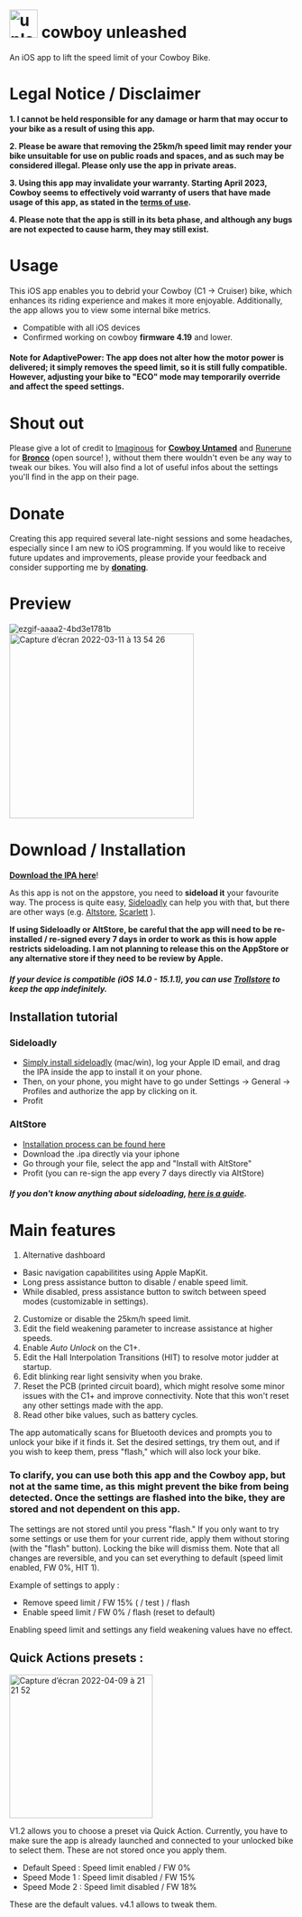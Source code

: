 

# <img width="50" alt="unleasged" src="https://user-images.githubusercontent.com/76073612/224371068-4364b7a5-bb95-4417-a5d0-2e95d5c08cc1.png"> cowboy unleashed
An iOS app to lift the speed limit of your Cowboy Bike. 

# Legal Notice / Disclaimer

   **1. I cannot be held responsible for any damage or harm that may occur to your bike as a result of using this app.**

**2. Please be aware that removing the 25km/h speed limit may render your bike unsuitable for use on public roads and spaces, and as such may be considered illegal. Please only use the app in private areas.**

**3. Using this app may invalidate your warranty. Starting April 2023, Cowboy seems to effectively void warranty of users that have made usage of this app, as stated in the [terms of use](https://cowboy.com/pages/terms-of-use).**

**4. Please note that the app is still in its beta phase, and although any bugs are not expected to cause harm, they may still exist.**

# Usage

This iOS app enables you to debrid your Cowboy (C1 -> Cruiser) bike, which enhances its riding experience and makes it more enjoyable. Additionally, the app allows you to view some internal bike metrics.

- Compatible with all iOS devices
- Confirmed working on cowboy **firmware 4.19** and lower.

#### Note for AdaptivePower: The app does not alter how the motor power is delivered; it simply removes the speed limit, so it is still fully compatible. However, adjusting your bike to "ECO" mode may temporarily override and affect the speed settings.


# Shout out

Please give a lot of credit to [Imaginous](https://github.com/Imaginous) for **[Cowboy Untamed](https://github.com/Imaginous/Cowboy_Untamed)** and [Runerune](https://github.com/runerune) for **[Bronco](https://github.com/runerune/BroncoUnleashed)** (open source! ), without them there wouldn't even be any way to tweak our bikes. You will also find a lot of useful infos about the settings you'll find in the app on their page.


# Donate

Creating this app required several late-night sessions and some headaches, especially since I am new to iOS programming. If you would like to receive future updates and improvements, please provide your feedback and consider supporting me by [**donating**](https://linktr.ee/mmmago).

# Preview


![ezgif-aaaa2-4bd3e1781b](https://user-images.githubusercontent.com/76073612/162585800-dafea821-1c84-4d49-9c47-1e60deb0575c.gif)
 <img width="327" alt="Capture d’écran 2022-03-11 à 13 54 26" src="https://user-images.githubusercontent.com/76073612/157870453-a4b45dd5-9364-4ff6-ba1b-ba5400760c57.png">



# Download / Installation
[**Download the IPA here**](https://github.com/mmmago/cowboyunleashed/releases)!

As this app is not on the appstore, you need to **sideload it** your favourite way. The process is quite easy, [Sideloadly](https://sideloadly.io/) can help you with that, but there are other ways (e.g. [Altstore](https://altstore.io/), [Scarlett](https://usescarlet.com/) ).

**If using Sideloadly or AltStore, be careful that the app will need to be re-installed / re-signed every 7 days in order to work as this is how apple restricts sideloading. I am not planning to release this on the AppStore or any alternative store if they need to be review by Apple.**

##### If your device is compatible (iOS 14.0 - 15.1.1), you can use [Trollstore](https://trollstore.app/) to keep the app indefinitely.

## Installation tutorial 

### Sideloadly

- [Simply install sideloadly](https://sideloadly.io/) (mac/win), log your Apple ID email, and drag the IPA inside the app to install it on your phone.
- Then, on your phone, you might have to go under Settings -> General -> Profiles and authorize the app by clicking on it.
- Profit 

### AltStore

- [Installation process can be found here](https://altstore.io/faq/)
- Download the .ipa directly via your iphone
- Go through your file, select the app and "Install with AltStore"
- Profit (you can re-sign the app every 7 days directly via AltStore)

##### If you don't know anything about sideloading, [here is a guide](https://www.reddit.com/r/sideloaded/comments/orqzau/guide_a_complete_beginners_guide_to_sideloading/).


# Main features

1. Alternative dashboard 
- Basic navigation capabilitites using Apple MapKit.
- Long press assistance button to disable / enable speed limit.
- While disabled, press assistance button to switch between speed modes (customizable in settings).
2. Customize or disable the 25km/h speed limit.
3. Edit the field weakening parameter to increase assistance at higher speeds.
4. Enable *Auto Unlock* on the C1+.
5. Edit the Hall Interpolation Transitions (HIT) to resolve motor judder at startup.
6. Edit blinking rear light sensivity when you brake.
7.  Reset the PCB (printed circuit board), which might resolve some minor issues with the C1+ and improve connectivity. Note that this won't reset any other settings made with the app.
8. Read other bike values, such as battery cycles.

The app automatically scans for Bluetooth devices and prompts you to unlock your bike if it finds it. Set the desired settings, try them out, and if you wish to keep them, press "flash," which will also lock your bike.

### To clarify, you can use both this app and the Cowboy app, but not at the same time, as this might prevent the bike from being detected. Once the settings are flashed into the bike, they are stored and not dependent on this app.

The settings are not stored until you press "flash." If you only want to try some settings or use them for your current ride, apply them without storing (with the "flash" button). Locking the bike will dismiss them. Note that all changes are reversible, and you can set everything to default (speed limit enabled, FW 0%, HIT 1).

Example of settings to apply : 

- Remove speed limit / FW 15% ( / test ) / flash
- Enable speed limit / FW 0% / flash (reset to default)

Enabling speed limit and settings any field weakening values have no effect.


## Quick Actions presets :

<img width="254" alt="Capture d’écran 2022-04-09 à 21 21 52" src="https://user-images.githubusercontent.com/76073612/162588738-6f86eaf2-beef-44be-9550-f0f293b871e0.png">

V1.2 allows you to choose a preset via Quick Action. Currently, you have to make sure the app is already launched and connected to your unlocked bike to select them. These are not stored once you apply them.

- Default Speed : Speed limit enabled / FW 0%
- Speed Mode 1 : Speed limit disabled / FW 15%
- Speed Mode 2 : Speed limit disabled / FW 18%

These are the default values. v4.1 allows to tweak them.

